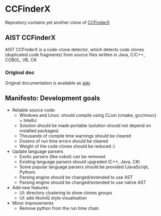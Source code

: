 # CCFinderX

Repository contains yet another clone of [CCFinderX](http://www.ccfinder.net)

## AIST CCFinderX

AIST CCFinderX is a code-clone detector, which detects code clones (duplicated code fragments) from source files written in Java, C/C++, COBOL, VB, C#.

### Original doc

Original documentation is available as [wiki](https://github.com/jbanaszczyk/CCFinderX/wiki)

## Manifesto: Development goals

* Reliable source code:
  * Windows and Linux: should compile using CLion (cmake, gcc/msvc) + IntelliJ
  * Solution should be made portable (solution should not depend on installed packages)
  * Thousands of compile time warnings should be cleared
  * Dozens of run time errors should be cleared
  * Weight of the code clones should be reduced :)
* Update language parsers
  * Exotic parsers (like cobol) can be removed
  * Existing language parsers should upgraded (C++, Java, C#)
  * Some popular language parsers should be provided (JavaScript, Python)
  * Parsing engine should be changed/extended to use AST
  * Parsing engine should be changed/extended to use native AST
* Add new features:
  * UI: directory clustering to show clones groups
  * UI: add AtomiQ style visualisation
* Minor improvements
  * Remove python from the run time chain
